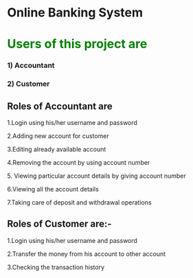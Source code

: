 # **Online Banking System**

<h1 style="color: green;">Users of this project are</h1>

<h3> 1) Accountant</h3>
<h3> 2) Customer</h3>

<h2> Roles of Accountant are </h2>

<p> 1.Login using his/her username and password </p>
<p> 2.Adding new account for customer</p> 
<p> 3.Editing already available account</p>
<p> 4.Removing the account by using account number</p>
<p> 5. Viewing particular account details by giving account number </p>
<p> 6.Viewing all the account details </p>
<p> 7.Taking care of deposit and withdrawal operations</p> 

<h2> Roles of Customer are:- </h2>
<p>1.Login using his/her username and password </p>
<p>2.Transfer the money from his account to other account</p>
<p>3.Checking the transaction history </p>







